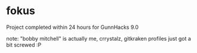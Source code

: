 # fokus
Project completed within 24 hours for GunnHacks 9.0

note: "bobby mitchell" is actually me, crrystalz, gitkraken profiles just got a bit screwed :P
